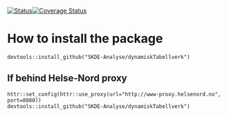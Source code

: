 [![Status](https://travis-ci.org/SKDE-Analyse/dynamiskTabellverk.svg?branch=master)](https://travis-ci.org/SKDE-Analyse/dynamiskTabellverk/builds)[![Coverage Status](https://img.shields.io/codecov/c/github/SKDE-Analyse/dynamiskTabellverk/master.svg)](https://codecov.io/github/SKDE-Analyse/dynamiskTabellverk?branch=master)

# How to install the package

```
devtools::install_github("SKDE-Analyse/dynamiskTabellverk")
```

## If behind Helse-Nord proxy

```
httr::set_config(httr::use_proxy(url="http://www-proxy.helsenord.no", port=8080))
devtools::install_github("SKDE-Analyse/dynamiskTabellverk")
```

